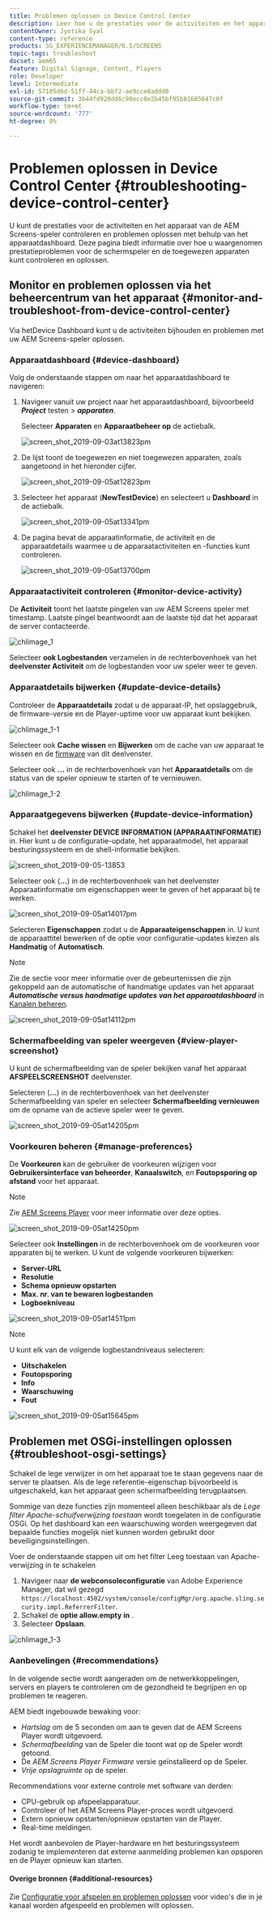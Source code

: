 ```yaml
---
title: Problemen oplossen in Device Control Center
description: Leer hoe u de prestaties voor de activiteiten en het apparaat van de AEM Screens-speler kunt controleren en oplossen met het apparaatdashboard.
contentOwner: Jyotika Syal
content-type: reference
products: SG_EXPERIENCEMANAGER/6.5/SCREENS
topic-tags: troubleshoot
docset: aem65
feature: Digital Signage, Content, Players
role: Developer
level: Intermediate
exl-id: 57105d6d-51ff-44ca-bbf2-ae9cce8addd0
source-git-commit: 3b44fd920dd6c98ecc0e2b45bf95b81685647c0f
workflow-type: tm+mt
source-wordcount: '777'
ht-degree: 0%

---
```


# Problemen oplossen in Device Control Center {#troubleshooting-device-control-center}

U kunt de prestaties voor de activiteiten en het apparaat van de AEM Screens-speler controleren en problemen oplossen met behulp van het apparaatdashboard. Deze pagina biedt informatie over hoe u waargenomen prestatieproblemen voor de schermspeler en de toegewezen apparaten kunt controleren en oplossen.

## Monitor en problemen oplossen via het beheercentrum van het apparaat {#monitor-and-troubleshoot-from-device-control-center}

Via hetDevice Dashboard kunt u de activiteiten bijhouden en problemen met uw AEM Screens-speler oplossen.

### Apparaatdashboard {#device-dashboard}

Volg de onderstaande stappen om naar het apparaatdashboard te navigeren:

1. Navigeer vanuit uw project naar het apparaatdashboard, bijvoorbeeld ***Project*** testen > ***apparaten***.

   Selecteer **Apparaten** en **Apparaatbeheer op** de actiebalk.

   ![screen_shot_2019-09-03at13823pm](assets/screen_shot_2019-09-03at13823pm.png)

1. De lijst toont de toegewezen en niet toegewezen apparaten, zoals aangetoond in het hieronder cijfer.

   ![screen_shot_2019-09-05at12823pm](assets/screen_shot_2019-09-05at12823pm.png)

1. Selecteer het apparaat (**NewTestDevice**) en selecteert u **Dashboard** in de actiebalk.

   ![screen_shot_2019-09-05at13341pm](assets/screen_shot_2019-09-05at13341pm.png)

1. De pagina bevat de apparaatinformatie, de activiteit en de apparaatdetails waarmee u de apparaatactiviteiten en -functies kunt controleren.

   ![screen_shot_2019-09-05at13700pm](assets/screen_shot_2019-09-05at13700pm.png)

### Apparaatactiviteit controleren {#monitor-device-activity}

De **Activiteit** toont het laatste pingelen van uw AEM Screens speler met timestamp. Laatste pingel beantwoordt aan de laatste tijd dat het apparaat de server contacteerde.

![chlimage_1](assets/chlimage_1.png)

Selecteer **ook Logbestanden** verzamelen in de rechterbovenhoek van het **deelvenster Activiteit** om de logbestanden voor uw speler weer te geven.

### Apparaatdetails bijwerken {#update-device-details}

Controleer de **Apparaatdetails** zodat u de apparaat-IP, het opslaggebruik, de firmware-versie en de Player-uptime voor uw apparaat kunt bekijken.

![chlimage_1-1](assets/chlimage_1-1.png)

Selecteer ook **Cache wissen** en **Bijwerken** om de cache van uw apparaat te wissen en de [firmware](screens-glossary.md) van dit deelvenster.

Selecteer ook **...** in de rechterbovenhoek van het **Apparaatdetails** om de status van de speler opnieuw te starten of te vernieuwen.

![chlimage_1-2](assets/chlimage_1-2.png)

### Apparaatgegevens bijwerken {#update-device-information}

Schakel het **deelvenster DEVICE INFORMATION (APPARAATINFORMATIE)** in. Hier kunt u de configuratie-update, het apparaatmodel, het apparaat besturingssysteem en de shell-informatie bekijken.

![screen_shot_2019-09-05-13853](assets/screen_shot_2019-09-05at13853pm.png)

Selecteer ook (**...**) in de rechterbovenhoek van het deelvenster Apparaatinformatie om eigenschappen weer te geven of het apparaat bij te werken.

![screen_shot_2019-09-05at14017pm](assets/screen_shot_2019-09-05at14017pm.png)

Selecteren **Eigenschappen** zodat u de **Apparaateigenschappen** in. U kunt de apparaattitel bewerken of de optie voor configuratie-updates kiezen als **Handmatig** of **Automatisch**.

>[!NOTE]
>
>Zie de sectie voor meer informatie over de gebeurtenissen die zijn gekoppeld aan de automatische of handmatige updates van het apparaat ***Automatische versus handmatige updates van het apparaatdashboard*** in [Kanalen beheren](managing-channels.md).

![screen_shot_2019-09-05at14112pm](assets/screen_shot_2019-09-05at14112pm.png)

### Schermafbeelding van speler weergeven {#view-player-screenshot}

U kunt de schermafbeelding van de speler bekijken vanaf het apparaat **AFSPEELSCREENSHOT** deelvenster.

Selecteren (**...**) in de rechterbovenhoek van het deelvenster Schermafbeelding van speler en selecteer **Schermafbeelding vernieuwen** om de opname van de actieve speler weer te geven.

![screen_shot_2019-09-05at14205pm](assets/screen_shot_2019-09-05at14205pm.png)

### Voorkeuren beheren {#manage-preferences}

De **Voorkeuren** kan de gebruiker de voorkeuren wijzigen voor **Gebruikersinterface van beheerder**, **Kanaalswitch**, en **Foutopsporing op afstand** voor het apparaat.

>[!NOTE]
>Zie [AEM Screens Player](working-with-screens-player.md) voor meer informatie over deze opties.

![screen_shot_2019-09-05at14250pm](assets/screen_shot_2019-09-05at14250pm.png)

Selecteer ook **Instellingen** in de rechterbovenhoek om de voorkeuren voor apparaten bij te werken. U kunt de volgende voorkeuren bijwerken:

* **Server-URL**
* **Resolutie**
* **Schema opnieuw opstarten**
* **Max. nr. van te bewaren logbestanden**
* **Logboekniveau**

![screen_shot_2019-09-05at14511pm](assets/screen_shot_2019-09-05at14511pm.png)

>[!NOTE]
>U kunt elk van de volgende logbestandniveaus selecteren:
>* **Uitschakelen**
>* **Foutopsporing**
>* **Info**
>* **Waarschuwing**
>* **Fout**

![screen_shot_2019-09-05at15645pm](assets/screen_shot_2019-09-05at15645pm.png)

## Problemen met OSGi-instellingen oplossen {#troubleshoot-osgi-settings}

Schakel de lege verwijzer in om het apparaat toe te staan gegevens naar de server te plaatsen. Als de lege referentie-eigenschap bijvoorbeeld is uitgeschakeld, kan het apparaat geen schermafbeelding terugplaatsen.

Sommige van deze functies zijn momenteel alleen beschikbaar als de *Lege filter Apache-schuifverwijzing toestaan* wordt toegelaten in de configuratie OSGi. Op het dashboard kan een waarschuwing worden weergegeven dat bepaalde functies mogelijk niet kunnen worden gebruikt door beveiligingsinstellingen.

Voer de onderstaande stappen uit om het filter Leeg toestaan van Apache-verwijzing in te schakelen

1. Navigeer naar **de webconsoleconfiguratie** van Adobe Experience Manager, dat wil gezegd `https://localhost:4502/system/console/configMgr/org.apache.sling.security.impl.ReferrerFilter`.
1. Schakel de **optie allow.empty in** .
1. Selecteer **Opslaan**.

![chlimage_1-3](assets/chlimage_1-3.png)

### Aanbevelingen {#recommendations}

In de volgende sectie wordt aangeraden om de netwerkkoppelingen, servers en players te controleren om de gezondheid te begrijpen en op problemen te reageren.

AEM biedt ingebouwde bewaking voor:

* *Hartslag* om de 5 seconden om aan te geven dat de AEM Screens Player wordt uitgevoerd.
* *Schermafbeelding* van de Speler die toont wat op de Speler wordt getoond.
* De *AEM Screens Player Firmware* versie geïnstalleerd op de Speler.
* *Vrije opslagruimte* op de speler.

Recommendations voor externe controle met software van derden:

* CPU-gebruik op afspeelapparatuur.
* Controleer of het AEM Screens Player-proces wordt uitgevoerd.
* Extern opnieuw opstarten/opnieuw opstarten van de Player.
* Real-time meldingen.

Het wordt aanbevolen de Player-hardware en het besturingssysteem zodanig te implementeren dat externe aanmelding problemen kan opsporen en de Player opnieuw kan starten.

#### Overige bronnen {#additional-resources}

Zie [Configuratie voor afspelen en problemen oplossen](troubleshoot-videos.md) voor video&#39;s die in je kanaal worden afgespeeld en problemen wilt oplossen.
